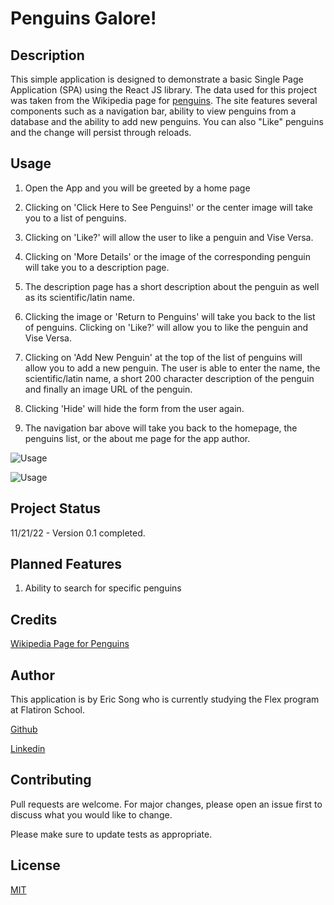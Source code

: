 # Penguins Galore!

## Description

This simple application is designed to demonstrate a basic Single Page Application (SPA) using the React JS library. The data used for this project was taken from the Wikipedia page for [penguins](https://en.wikipedia.org/wiki/Penguin). The site features several components such as a navigation bar, ability to view penguins from a database and the ability to add new penguins. You can also "Like" penguins and the change will persist through reloads.

## Usage

1. Open the App and you will be greeted by a home page

2. Clicking on 'Click Here to See Penguins!' or the center image will take you to a list of penguins.

3. Clicking on 'Like?' will allow the user to like a penguin and Vise Versa. 

4. Clicking on 'More Details' or the image of the corresponding penguin will take you to a description page.

5. The description page has a short description about the penguin as well as its scientific/latin name.

6. Clicking the image or 'Return to Penguins' will take you back to the list of penguins. Clicking on 'Like?' will allow you to like the penguin and Vise Versa.

7. Clicking on 'Add New Penguin' at the top of the list of penguins will allow you to add a new penguin. The user is able to enter the name, the scientific/latin name, a short 200 character description of the penguin and finally an image URL of the penguin.

8. Clicking 'Hide' will hide the form from the user again.

9. The navigation bar above will take you back to the homepage, the penguins list, or the about me page for the app author.

![Usage](./src/images/penguinsgalore1.gif)

![Usage](./src/images/penguinsgalore2.gif)


## Project Status

11/21/22 - Version 0.1 completed.

## Planned Features

1. Ability to search for specific penguins

## Credits  

[Wikipedia Page for Penguins](https://en.wikipedia.org/wiki/Penguin )

## Author

This application is by Eric Song who is currently studying the Flex program at Flatiron School.

[Github](https://github.com/ericksong91)

[Linkedin](https://www.linkedin.com/in/eric-song-45597062)


## Contributing 
Pull requests are welcome. For major changes, please open an issue first to discuss what you would like to change.

Please make sure to update tests as appropriate.

## License
[MIT](https://choosealicense.com/licenses/mit/)